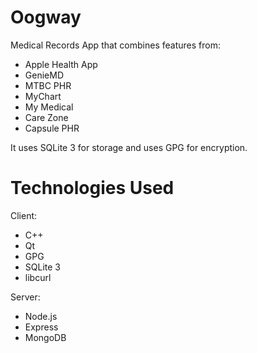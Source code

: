 # Oogway

Medical Records App that combines features from:
- Apple Health App
- GenieMD
- MTBC PHR
- MyChart
- My Medical
- Care Zone
- Capsule PHR

It uses SQLite 3 for storage and uses GPG for encryption.

# Technologies Used

Client:
- C++
- Qt
- GPG
- SQLite 3
- libcurl

Server:
- Node.js
- Express
- MongoDB
